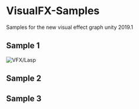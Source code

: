 # VisualFX-Samples
Samples for the new visual effect graph unity 2019.1

## Sample 1 
![VFX/Lasp](https://media.giphy.com/media/1itd8cz26p0w68bG2y/giphy.gif)

## Sample 2


## Sample 3
